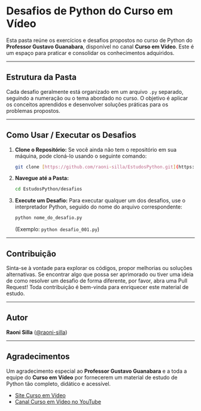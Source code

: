 # Desafios de Python do Curso em Vídeo

Esta pasta reúne os exercícios e desafios propostos no curso de Python do **Professor Gustavo Guanabara**, disponível no canal **Curso em Vídeo**. Este é um espaço para praticar e consolidar os conhecimentos adquiridos.

---

## Estrutura da Pasta

Cada desafio geralmente está organizado em um arquivo `.py` separado, seguindo a numeração ou o tema abordado no curso. O objetivo é aplicar os conceitos aprendidos e desenvolver soluções práticas para os problemas propostos.

---

## Como Usar / Executar os Desafios

1.  **Clone o Repositório:** Se você ainda não tem o repositório em sua máquina, pode cloná-lo usando o seguinte comando:
    ```bash
    git clone [https://github.com/raoni-silla/EstudosPython.git](https://github.com/raoni-silla/EstudosPython.git)
    ```

2.  **Navegue até a Pasta:**
    ```bash
    cd EstudosPython/desafios
    ```

3.  **Execute um Desafio:** Para executar qualquer um dos desafios, use o interpretador Python, seguido do nome do arquivo correspondente:
    ```bash
    python nome_do_desafio.py
    ```
    (Exemplo: `python desafio_001.py`)

---

## Contribuição

Sinta-se à vontade para explorar os códigos, propor melhorias ou soluções alternativas. Se encontrar algo que possa ser aprimorado ou tiver uma ideia de como resolver um desafio de forma diferente, por favor, abra uma Pull Request! Toda contribuição é bem-vinda para enriquecer este material de estudo.

---

## Autor

**Raoni Silla** ([@raoni-silla](https://github.com/raoni-silla))

---

## Agradecimentos

Um agradecimento especial ao **Professor Gustavo Guanabara** e a toda a equipe do **Curso em Vídeo** por fornecerem um material de estudo de Python tão completo, didático e acessível.

* [Site Curso em Vídeo](https://www.cursoemvideo.com/)
* [Canal Curso em Vídeo no YouTube](https://www.youtube.com/user/cursoemvideo)

